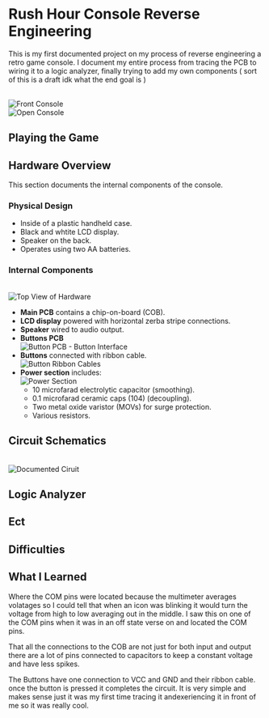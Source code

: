 # Rush Hour Console Reverse Engineering

This is my first documented project on my process of reverse engineering a retro game console. I 
document my entire process from tracing the PCB to wiring it to a logic analyzer, finally trying to 
add my own components ( sort of this is a draft idk what the end goal is )

<br>![Front Console](./Assets/Front_Console.jpg)
<br>![Open Console](./Assets/Open_Console.jpg)

## Playing the Game

## Hardware Overview

This section documents the internal components of the console.

### Physical Design

- Inside of a plastic handheld case.
- Black and whtite LCD display.
- Speaker on the back.
- Operates using two AA batteries.

### Internal Components

<br>![Top View of Hardware](./Assets/Top_View_Hardware.jpg)

- **Main PCB** contains a chip-on-board (COB).
- **LCD display** powered with horizontal zerba stripe connections.
- **Speaker** wired to audio output.
- **Buttons PCB**
<br>![Button PCB - Button Interface](./Assets/Button_Interface.jpg)
- **Buttons** connected with ribbon cable.
<br>![Button Ribbon Cables](./Assets/Button_Ribbon_Cables.jpg)
- **Power section** includes:
<br>![Power Section](./Assets/Power_Section.jpg)
    - 10 microfarad electrolytic capacitor (smoothing).
    - 0.1 microfarad ceramic caps (104) (decoupling).
    - Two metal oxide varistor (MOVs) for surge protection.
    - Various resistors.

## Circuit Schematics

<br>![Documented Ciruit](./Docs/Whole_Circuit_Trace.jpg)

## Logic Analyzer

## Ect

## Difficulties

## What I Learned

Where the COM pins were located because the multimeter averages volatages so I could tell that when an icon was blinking 
it would turn the voltage from high to low averaging out in the middle. I saw this on one of the COM pins when it was in an off
state verse on and located the COM pins.

That all the connections to the COB are not just for both input and output there are a lot of pins connected to capacitors to
keep a constant voltage and have less spikes.

The Buttons have one connection to VCC and GND and their ribbon cable. once the button is pressed it completes the circuit.
It is very simple and makes sense just it was my first time tracing it andexeriencing it in front of me so it was really cool.
